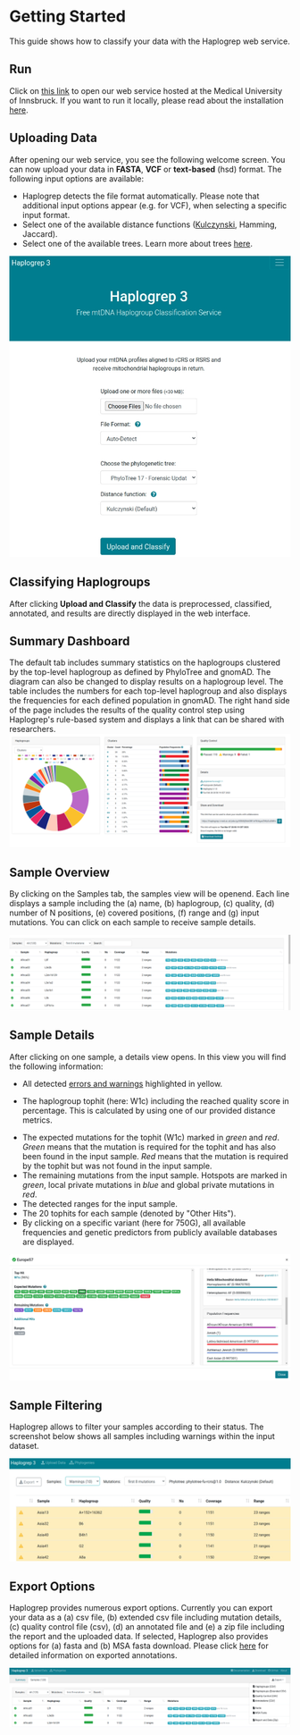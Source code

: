 # Getting Started

This guide shows how to classify your data with the Haplogrep web service.

## Run
Click on [this link](https://haplogrep.i-med.ac.at) to open our web service hosted at the Medical University of Innsbruck. If you want to run it locally, please read about the installation [here](../installation).

## Uploading Data
After opening our web service, you see the following welcome screen. You can now upload your data in **FASTA**, **VCF** or **text-based** (hsd) format. The following input options are available:

* Haplogrep detects the file format automatically. Please note that additional input options appear (e.g. for VCF), when selecting a specific input format.
* Select one of the available distance functions ([Kulczynski](../kulczynski), Hamming, Jaccard).
* Select one of the available trees. Learn more about trees [here](../trees).  

![](images/interface/welcome_screen.png)

## Classifying Haplogroups
After clicking **Upload and Classify** the data is preprocessed, classified, annotated, and results are directly displayed in the web interface.

## Summary Dashboard
The default tab includes summary statistics on the haplogroups clustered by the top-level haplogroup as defined by PhyloTree and gnomAD. The diagram can also be changed to display results on a haplogroup level. The table includes the numbers for each top-level haplogroup and also displays the frequencies for each defined population in gnomAD. The right hand side of the page includes the results of the quality control step using Haplogrep's rule-based system and displays a link that can be shared with researchers.  
![](images/interface/data_classified_dashboard.png)

## Sample Overview
By clicking on the Samples tab, the samples view will be openend. Each line displays a sample including the (a) name, (b) haplogroup, (c) quality, (d) number of N positions, (e) covered positions, (f) range and (g) input mutations. You can click on each sample to receive sample details.

![](images/interface/data_classified.png)

## Sample Details
After clicking on one sample, a details view opens. In this view you will find the following information:

* All detected [errors and warnings](../errors-warnings) highlighted in yellow.
+ The haplogroup tophit (here: W1c) including the reached quality score in percentage. This is calculated by using one of our provided distance metrics.  
* The expected mutations for the tophit (W1c) marked in *green* and *red*. *Green* means that the mutation is required for the tophit and has also been found in the input sample. *Red* means that the mutation is required by the tophit but was not found in the input sample.
* The remaining mutations from the input sample. Hotspots are marked in *green*, local private mutations in *blue* and global private mutations in *red*.
* The detected ranges for the input sample.
* The 20 tophits for each sample (denoted by "Other Hits").
* By clicking on a specific variant (here for 750G), all available frequencies and genetic predictors from publicly available databases are displayed.

![](images/interface/sample_details.png)

## Sample Filtering
Haplogrep allows to filter your samples according to their status. The screenshot below shows all samples including warnings within the input dataset.  

![](images/interface/data_filtered.png)

## Export Options
Haplogrep provides numerous export options. Currently you can export your data as a (a) csv file, (b) extended csv file including mutation details, (c) quality control file (csv), (d) an annotated file and (e) a zip file including the report and the uploaded data. If selected, Haplogrep also provides options for (a) fasta and (b) MSA fasta download. 
Please click [here](/annotations/#export) for detailed information on exported annotations.  

![](images/interface/export_options.png)
